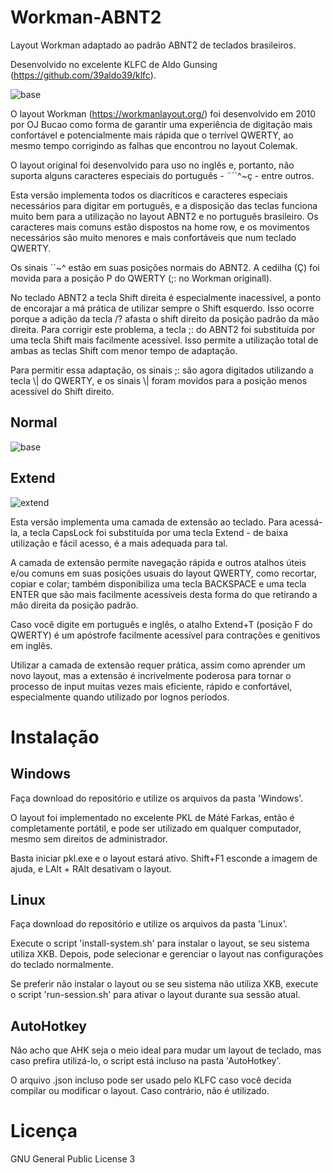 # Workman-ABNT2
Layout Workman adaptado ao padrão ABNT2 de teclados brasileiros.

Desenvolvido no excelente KLFC de Aldo Gunsing (https://github.com/39aldo39/klfc).

![base](https://user-images.githubusercontent.com/62627597/133872516-dd592aff-1966-4e89-87c9-cb021e532919.png)

O layout Workman (https://workmanlayout.org/) foi desenvolvido em 2010 por OJ Bucao como forma de garantir uma experiência de digitação mais confortável e potencialmente mais rápida que o terrível QWERTY, ao mesmo tempo corrigindo as falhas que encontrou no layout Colemak.

O layout original foi desenvolvido para uso no inglês e, portanto, não suporta alguns caracteres especiais do português - ¨´`^~ç - entre outros.

Esta versão implementa todos os diacríticos e caracteres especiais necessários para digitar em português, e a disposição das teclas funciona muito bem para a utilização no layout ABNT2 e no português brasileiro. Os caracteres mais comuns estão dispostos na home row, e os movimentos necessários são muito menores e mais confortáveis que num teclado QWERTY.

Os sinais ´`~^ estão em suas posições normais do ABNT2. A cedilha (Ç) foi movida para a posição P do QWERTY (;: no Workman originall).

No teclado ABNT2 a tecla Shift direita é especialmente inacessível, a ponto de encorajar a má prática de utilizar sempre o Shift esquerdo. Isso ocorre porque a adição da tecla /? afasta o shift direito da posição padrão da mão direita. Para corrigir este problema, a tecla ;: do ABNT2 foi substituída por uma tecla Shift mais facilmente acessível. Isso permite a utilização total de ambas as teclas Shift com menor tempo de adaptação.

Para permitir essa adaptação, os sinais ;: são agora digitados utilizando a tecla \\| do QWERTY, e os sinais \\| foram movidos para a posição menos acessível do Shift direito.

## Normal

![base](https://user-images.githubusercontent.com/62627597/133872664-76314d93-d330-459d-8354-cf6522ebb364.png)

## Extend

![extend](https://user-images.githubusercontent.com/62627597/133872830-0d0f2ca3-d08e-45bd-ae10-a13e7b7aec48.png)

Esta versão implementa uma camada de extensão ao teclado. Para acessá-la, a tecla CapsLock foi substituída por uma tecla Extend - de baixa utilização e fácil acesso, é a mais adequada para tal. 

A camada de extensão permite navegação rápida e outros atalhos úteis e/ou comuns em suas posições usuais do layout QWERTY, como recortar, copiar e colar; também disponibiliza uma tecla BACKSPACE e uma tecla ENTER que são mais facilmente acessíveis desta forma do que retirando a mão direita da posição padrão. 

Caso você digite em português e inglês, o atalho Extend+T (posição F do QWERTY) é um apóstrofe facilmente acessível para contrações e genitivos em inglês.

Utilizar a camada de extensão requer prática, assim como aprender um novo layout, mas a extensão é incrivelmente poderosa para tornar o processo de input muitas vezes mais eficiente, rápido e confortável, especialmente quando utilizado por lognos períodos.

# Instalação

## Windows
Faça download do repositório e utilize os arquivos da pasta 'Windows'.

O layout foi implementado no excelente PKL de Máté Farkas, então é completamente portátil, e pode ser utilizado em qualquer computador, mesmo sem direitos de administrador.

Basta iniciar pkl.exe e o layout estará ativo. Shift+F1 esconde a imagem de ajuda, e LAlt + RAlt desativam o layout.

## Linux
Faça download do repositório e utilize os arquivos da pasta 'Linux'.

Execute o script 'install-system.sh' para instalar o layout, se seu sistema utiliza XKB. Depois, pode selecionar e gerenciar o layout nas configurações do teclado normalmente.

Se preferir não instalar o layout ou se seu sistema não utiliza XKB, execute o script 'run-session.sh' para ativar o layout durante sua sessão atual.

## AutoHotkey
Não acho que AHK seja o meio ideal para mudar um layout de teclado, mas caso prefira utilizá-lo, o script está incluso na pasta 'AutoHotkey'.

O arquivo .json incluso pode ser usado pelo KLFC caso você decida compilar ou modificar o layout. Caso contrário, não é utilizado.

# Licença
GNU General Public License 3
